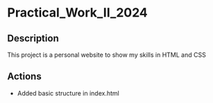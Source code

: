 # Practical_Work_II_2024

## Description

This project is a personal website to show my skills in HTML and CSS

## Actions
- Added basic structure in index.html